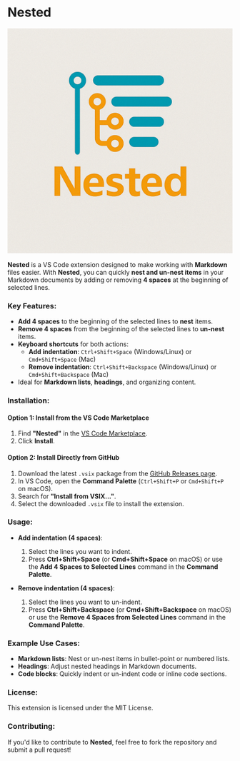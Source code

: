 # Nested

![Nested Logo](images/nested-logo.png)

**Nested** is a VS Code extension designed to make working with **Markdown** files easier. With **Nested**, you can quickly **nest and un-nest items** in your Markdown documents by adding or removing **4 spaces** at the beginning of selected lines.

### Key Features:
- **Add 4 spaces** to the beginning of the selected lines to **nest** items.
- **Remove 4 spaces** from the beginning of the selected lines to **un-nest** items.
- **Keyboard shortcuts** for both actions:
  - **Add indentation**: `Ctrl+Shift+Space` (Windows/Linux) or `Cmd+Shift+Space` (Mac)
  - **Remove indentation**: `Ctrl+Shift+Backspace` (Windows/Linux) or `Cmd+Shift+Backspace` (Mac)
- Ideal for **Markdown lists**, **headings**, and organizing content.

### Installation:

#### **Option 1: Install from the VS Code Marketplace**
1. Find **"Nested"** in the [VS Code Marketplace](https://marketplace.visualstudio.com/items?itemName=AdamOvera.nested).
2. Click **Install**.

#### **Option 2: Install Directly from GitHub**
1. Download the latest `.vsix` package from the [GitHub Releases page](https://github.com/adamovera/nested/releases).
2. In VS Code, open the **Command Palette** (`Ctrl+Shift+P` or `Cmd+Shift+P` on macOS).
3. Search for **"Install from VSIX..."**.
4. Select the downloaded `.vsix` file to install the extension.

### Usage:

- **Add indentation (4 spaces)**:
  1. Select the lines you want to indent.
  2. Press **Ctrl+Shift+Space** (or **Cmd+Shift+Space** on macOS) or use the **Add 4 Spaces to Selected Lines** command in the **Command Palette**.

- **Remove indentation (4 spaces)**:
  1. Select the lines you want to un-indent.
  2. Press **Ctrl+Shift+Backspace** (or **Cmd+Shift+Backspace** on macOS) or use the **Remove 4 Spaces from Selected Lines** command in the **Command Palette**.

### Example Use Cases:
- **Markdown lists**: Nest or un-nest items in bullet-point or numbered lists.
- **Headings**: Adjust nested headings in Markdown documents.
- **Code blocks**: Quickly indent or un-indent code or inline code sections.

### License:
This extension is licensed under the MIT License.

### Contributing:
If you'd like to contribute to **Nested**, feel free to fork the repository and submit a pull request!